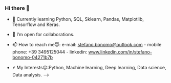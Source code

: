 ### Hi there 👋


- 🔭 Currently learning Python, SQL, Sklearn, Pandas, Matplotlib, Tensorflow and Keras.

- 👯 I’m open for collaborations.


- 📫 How to reach me😇: 
  e-mail: stefano.bonomo@outlook.com - mobile phone: +39 3495125044 - linkedin: www.linkedin.com/in/stefano-bonomo-04271b7b

- ⚡ My Interests😍:Python, Machine learning, Deep learning, Data science, Data analysis.
-->
